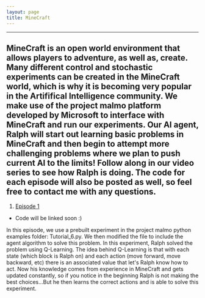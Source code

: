 ```yaml
---
layout: page
title: MineCraft
---
```



----
MineCraft is an open world environment that allows players to adventure, as well as, create. Many different control and stochastic experiments can be created in the MineCraft world, which is why it is becoming very popular in the Artififical Intelligence community. We make use of the project malmo platform developed by Microsoft to interface with MineCraft and run our experiments. Our AI agent, Ralph will start out learning basic problems in MineCraft and then begin to attempt more challenging problems where we plan to push current AI to the limits! Follow along in our video series to see how Ralph is doing. The code for each episode will also be posted as well, so feel free to contact me with any questions. 
----



1. [Episode 1](https://youtu.be/36dcvShKctM)
* Code will be linked soon :)

In this episode, we use a prebuilt experiment in the project malmo python examples folder: Tutorial_6.py. We then modified the file to include the agent algorithm to solve this problem. In this experiment, Ralph solved the problem using Q-Learning. The idea behind Q-Learning is that with each state (which block is Ralph on) and each action (move forward, move backward, etc) there is an associated value that let's Ralph know how to act. Now his knowledge comes from experience in MineCraft and gets updated constantly, so if you notice in the beginning Ralph is not making the best choices...But he then learns the correct actions and is able to solve this experiment. 
